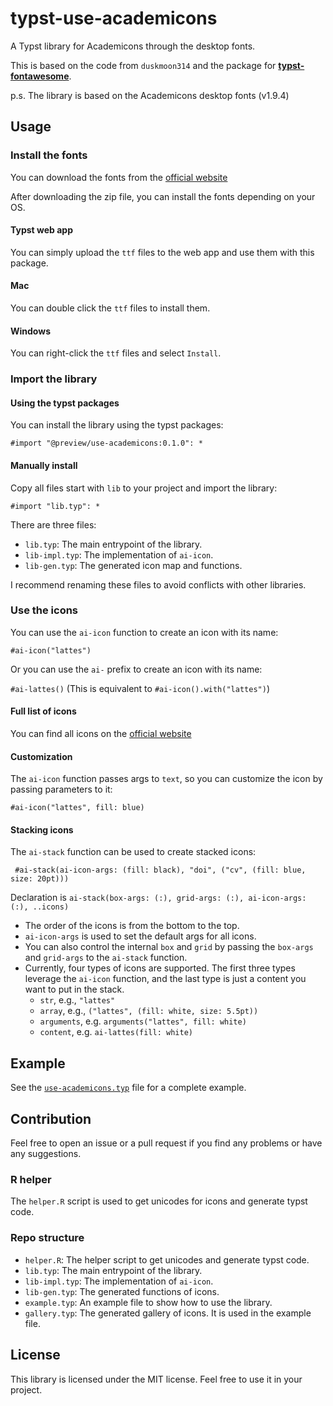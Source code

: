# typst-use-academicons

A Typst library for Academicons through the desktop fonts.

This is based on the code from `duskmoon314` and the package for [**typst-fontawesome**](https://github.com/duskmoon314/typst-fontawesome).

p.s. The library is based on the Academicons desktop fonts (v1.9.4)

## Usage

### Install the fonts

You can download the fonts from the [official website](https://jpswalsh.github.io/academicons/)

After downloading the zip file, you can install the fonts depending on your OS.

#### Typst web app

You can simply upload the `ttf` files to the web app and use them with this package.

#### Mac

You can double click the `ttf` files to install them.

#### Windows

You can right-click the `ttf` files and select `Install`.

### Import the library

#### Using the typst packages

You can install the library using the typst packages:

`#import "@preview/use-academicons:0.1.0": *`

#### Manually install

Copy all files start with `lib` to your project and import the library:

`#import "lib.typ": *`

There are three files:

- `lib.typ`: The main entrypoint of the library.
- `lib-impl.typ`: The implementation of `ai-icon`.
- `lib-gen.typ`: The generated icon map and functions.

I recommend renaming these files to avoid conflicts with other libraries.

### Use the icons

You can use the `ai-icon` function to create an icon with its name:

`#ai-icon("lattes")`

Or you can use the `ai-` prefix to create an icon with its name:

`#ai-lattes()` (This is equivalent to `#ai-icon().with("lattes")`)

#### Full list of icons

You can find all icons on the [official website](https://jpswalsh.github.io/academicons/)

#### Customization

The `ai-icon` function passes args to `text`, so you can customize the icon by passing parameters to it:

`#ai-icon("lattes", fill: blue)`

#### Stacking icons

The `ai-stack` function can be used to create stacked icons:

` #ai-stack(ai-icon-args: (fill: black), "doi", ("cv", (fill: blue, size: 20pt)))` 

Declaration is `ai-stack(box-args: (:), grid-args: (:), ai-icon-args: (:), ..icons)`

- The order of the icons is from the bottom to the top.
- `ai-icon-args` is used to set the default args for all icons.
- You can also control the internal `box` and `grid` by passing the `box-args` and `grid-args` to the `ai-stack` function.
- Currently, four types of icons are supported. The first three types leverage the `ai-icon` function, and the last type is just a content you want to put in the stack.
  - `str`, e.g., `"lattes"`
  - `array`, e.g., `("lattes", (fill: white, size: 5.5pt))`
  - `arguments`, e.g. `arguments("lattes", fill: white)`
  - `content`, e.g. `ai-lattes(fill: white)`

## Example

See the [`use-academicons.typ`](https://typst.app/project/rsgOFC4YkwpN7OqtRyiXP3) file for a complete example.

## Contribution

Feel free to open an issue or a pull request if you find any problems or have any suggestions.

### R helper

The `helper.R` script is used to get unicodes for icons and generate typst code. 
### Repo structure

- `helper.R`: The helper script to get unicodes and generate typst code.
- `lib.typ`: The main entrypoint of the library.
- `lib-impl.typ`: The implementation of `ai-icon`.
- `lib-gen.typ`: The generated functions of icons.
- `example.typ`: An example file to show how to use the library.
- `gallery.typ`: The generated gallery of icons. It is used in the example file.

## License

This library is licensed under the MIT license. Feel free to use it in your project.
